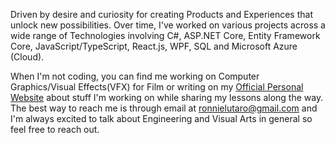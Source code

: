 Driven by desire and curiosity for creating Products and Experiences that unlock new possibilities. Over time, I've worked on various projects across a wide range of Technologies involving C#, ASP.NET Core, Entity Framework Core, JavaScript/TypeScript, React.js, WPF, SQL and Microsoft Azure (Cloud).

When I'm not coding, you can find me working on Computer Graphics/Visual Effects(VFX) for Film or writing on my [Official Personal Website](https://ronnielutalo.github.io/blog/) about stuff I'm working on while sharing my lessons along the way. The best way to reach me is through email at ronnielutaro@gmail.com and I'm always excited to talk about Engineering and Visual Arts in general so feel free to reach out.
